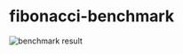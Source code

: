# fibonacci-benchmark

![benchmark result](https://s8.uupload.ir/files/screenshot_from_2023-08-14_14-41-33_2tj.png)
